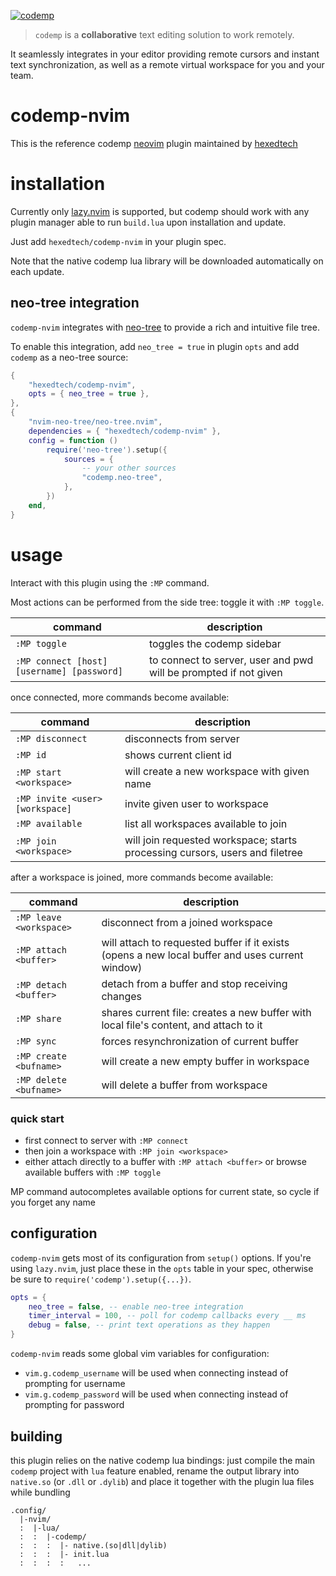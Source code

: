 [![codemp](https://codemp.dev/static/banner.png)](https://codemp.dev)

> `codemp` is a **collaborative** text editing solution to work remotely.

It seamlessly integrates in your editor providing remote cursors and instant text synchronization,
as well as a remote virtual workspace for you and your team.

# codemp-nvim

This is the reference codemp [neovim](https://neovim.io) plugin maintained by [hexedtech](https://hexed.technology)

# installation
Currently only [lazy.nvim](https://github.com/folke/lazy.nvim) is supported, but codemp should work with any plugin manager able to run `build.lua` upon installation and update.

Just add `hexedtech/codemp-nvim` in your plugin spec.

Note that the native codemp lua library will be downloaded automatically on each update.

## neo-tree integration
`codemp-nvim` integrates with [neo-tree](https://github.com/nvim-neo-tree/neo-tree.nvim) to provide a rich and intuitive file tree.

To enable this integration, add `neo_tree = true` in plugin `opts` and add `codemp` as a neo-tree source:

```lua
{
	"hexedtech/codemp-nvim",
	opts = { neo_tree = true },
},
{
	"nvim-neo-tree/neo-tree.nvim",
	dependencies = { "hexedtech/codemp-nvim" },
	config = function ()
		require('neo-tree').setup({
			sources = {
				-- your other sources
				"codemp.neo-tree",
			},
		})
	end,
}
```

# usage
Interact with this plugin using the `:MP` command.

Most actions can be performed from the side tree: toggle it with `:MP toggle`.

| command | description |
| --- | --- |
| `:MP toggle` |  toggles the codemp sidebar |
| `:MP connect [host] [username] [password]` |  to connect to server, user and pwd will be prompted if not given |

once connected, more commands become available:

| command | description |
| --- | --- |
| `:MP disconnect` |  disconnects from server |
| `:MP id` |  shows current client id |
| `:MP start <workspace>` |  will create a new workspace with given name |
| `:MP invite <user> [workspace]` |  invite given user to workspace  |
| `:MP available` |  list all workspaces available to join  |
| `:MP join <workspace>` |  will join requested workspace; starts processing cursors, users and filetree |

after a workspace is joined, more commands become available:

| command | description |
| --- | --- |
| `:MP leave <workspace>` |  disconnect from a joined workspace |
| `:MP attach <buffer>` |  will attach to requested buffer if it exists (opens a new local buffer and uses current window) |
| `:MP detach <buffer>` |  detach from a buffer and stop receiving changes |
| `:MP share` |  shares current file: creates a new buffer with local file's content, and attach to it |
| `:MP sync` |  forces resynchronization of current buffer |
| `:MP create <bufname>` |  will create a new empty buffer in workspace |
| `:MP delete <bufname>` |  will delete a buffer from workspace |

### quick start
 * first connect to server with `:MP connect`
 * then join a workspace with `:MP join <workspace>`
 * either attach directly to a buffer with `:MP attach <buffer>` or browse available buffers with `:MP toggle`

MP command autocompletes available options for current state, so cycle <Tab> if you forget any name

## configuration
`codemp-nvim` gets most of its configuration from `setup()` options. If you're using `lazy.nvim`, just place these in the `opts` table in your spec, otherwise be sure to `require('codemp').setup({...})`.

```lua
opts = {
	neo_tree = false, -- enable neo-tree integration
	timer_interval = 100, -- poll for codemp callbacks every __ ms
	debug = false, -- print text operations as they happen
}
```

`codemp-nvim` reads some global vim variables for configuration:
 * `vim.g.codemp_username` will be used when connecting instead of prompting for username
 * `vim.g.codemp_password` will be used when connecting instead of prompting for password

## building
this plugin relies on the native codemp lua bindings: just compile the main `codemp` project with `lua` feature enabled, rename the
output library into `native.so` (or `.dll` or `.dylib`) and place it together with the plugin lua files while bundling

```
.config/
  |-nvim/
  :  |-lua/
  :  :  |-codemp/
  :  :  :  |- native.(so|dll|dylib)
  :  :  :  |- init.lua
  :  :  :  :   ...
```
